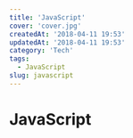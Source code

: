 ```yaml
---
title: 'JavaScript'
cover: 'cover.jpg'
createdAt: '2018-04-11 19:53'
updatedAt: '2018-04-11 19:53'
category: 'Tech'
tags:
  - JavaScript
slug: javascript
---
```


# JavaScript


